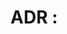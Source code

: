 # ADR <number>: <title>
- **Status**: Proposed | Accepted | Deprecated
- **Context**
- **Decision**
- **Consequences**
- **Alternatives**
